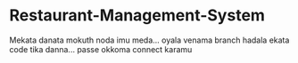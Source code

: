 # Restaurant-Management-System
Mekata danata mokuth noda imu meda...
oyala venama branch hadala ekata code tika danna...
passe okkoma connect karamu
